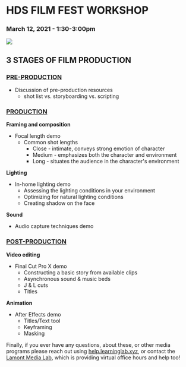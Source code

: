# HDS FILM FEST WORKSHOP

### March 12, 2021 - 1:30-3:00pm

![](https://hwpi.harvard.edu/files/styles/os_files_xxlarge/public/hds/files/2016-05-10-springcampus-35-1200px.jpg?m=1515604436&itok=Lkmf0KlG)

## 3 STAGES OF FILM PRODUCTION

### [PRE-PRODUCTION](http://resources.learninglab.xyz/simple/projects/HDS-FilmFest/pre-production)

* Discussion of pre-production resources
  * shot list vs. storyboarding vs. scripting

### [PRODUCTION](http://resources.learninglab.xyz/simple/projects/HDS-FilmFest/production)

**Framing and composition**
* Focal length demo
  * Common shot lengths
    * Close - intimate, conveys strong emotion of character
    * Medium - emphasizes both the character and environment
    * Long - situates the audience in the character's environment

**Lighting**
* In-home lighting demo
  * Assessing the lighting conditions in your environment
  * Optimizing for natural lighting conditions
  * Creating shadow on the face

**Sound**
* Audio capture techniques demo

### [POST-PRODUCTION](http://resources.learninglab.xyz/simple/projects/HDS-FilmFest/post-production)

**Video editing**
* Final Cut Pro X demo
  * Constructing a basic story from available clips
  * Asynchronous sound & music beds
  * J & L cuts
  * Titles

**Animation**
* After Effects demo
  * Titles/Text tool
  * Keyframing
  * Masking

Finally, if you ever have any questions, about these, or other media programs please reach out using [help.learninglab.xyz](https://airtable.com/shr3Svx4ZM0IyoSAx), or contact the [Lamont Media Lab](https://library.harvard.edu/services-tools/lamont-multimedia-lab), which is providing virtual office hours and help too!
